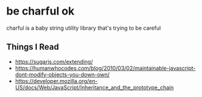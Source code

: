 # be charful ok
charful is a baby string utility library that's trying to be careful

## Things I Read
- https://sugarjs.com/extending/
- https://humanwhocodes.com/blog/2010/03/02/maintainable-javascript-dont-modify-objects-you-down-own/
- https://developer.mozilla.org/en-US/docs/Web/JavaScript/Inheritance_and_the_prototype_chain
